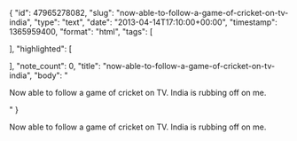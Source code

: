 {
  "id": 47965278082,
  "slug": "now-able-to-follow-a-game-of-cricket-on-tv-india",
  "type": "text",
  "date": "2013-04-14T17:10:00+00:00",
  "timestamp": 1365959400,
  "format": "html",
  "tags": [

  ],
  "highlighted": [

  ],
  "note_count": 0,
  "title": "now-able-to-follow-a-game-of-cricket-on-tv-india",
  "body": "<p>Now able to follow a game of cricket on TV. India is rubbing off on me.</p>"
}

<p>Now able to follow a game of cricket on TV. India is rubbing off on me.</p>